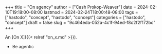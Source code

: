 +++
title = "On agency"
author = ["Cash Prokop-Weaver"]
date = 2024-02-10T19:18:00-08:00
lastmod = 2024-02-24T18:00:48-08:00
tags = ["hastodo", "concept", "hastodo", "concept"]
categories = ["hastodo", "concept"]
draft = false
slug = "9c464eda-052a-4c1f-94ed-f8c2f2f172bc"
+++

An [On X]({{< relref "on_x.md" >}}).

-   Be agentic
